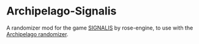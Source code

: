 # Archipelago-Signalis
A randomizer mod for the game [SIGNALIS](https://store.steampowered.com/app/1262350/SIGNALIS/) by rose-engine, to use with the [Archipelago randomizer](https://archipelago.gg/).
